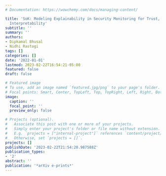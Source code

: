 ```yaml
---
# Documentation: https://wowchemy.com/docs/managing-content/

title: 'SoK: Modeling Explainability in Security Monitoring for Trust, Privacy, and
  Interpretability'
subtitle: ''
summary: ''
authors:
- Dipkamal Bhusal
- Nidhi Rastogi
tags: []
categories: []
date: '2022-01-01'
lastmod: 2023-02-22T16:54:21-05:00
featured: false
draft: false

# Featured image
# To use, add an image named `featured.jpg/png` to your page's folder.
# Focal points: Smart, Center, TopLeft, Top, TopRight, Left, Right, BottomLeft, Bottom, BottomRight.
image:
  caption: ''
  focal_point: ''
  preview_only: false

# Projects (optional).
#   Associate this post with one or more of your projects.
#   Simply enter your project's folder or file name without extension.
#   E.g. `projects = ["internal-project"]` references `content/project/deep-learning/index.md`.
#   Otherwise, set `projects = []`.
projects: []
publishDate: '2023-02-22T21:54:20.987588Z'
publication_types:
- '2'
abstract: ''
publication: '*arXiv e-prints*'
---
```

